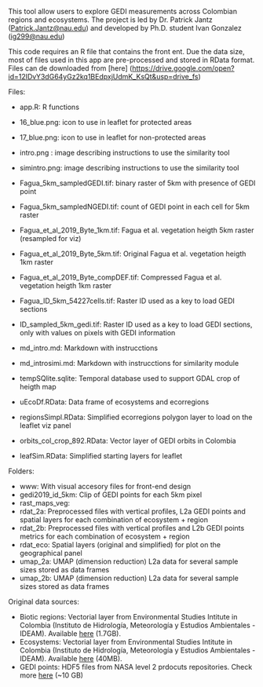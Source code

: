 This tool allow users to explore GEDI measurements across Colombian regions and ecosystems. The project is led by Dr. Patrick Jantz (Patrick.Jantz@nau.edu) and developed by Ph.D. student Ivan Gonzalez (ig299@nau.edu)

This code requires an R file that contains the front ent. Due the data size, most of files used in this app are pre-processed and stored in RData format.
Files can de downloaded from [here] (https://drive.google.com/open?id=12IDvY3dG64yGz2kq1BEdpxjUdmK_KsQt&usp=drive_fs)

Files:
- app.R: R functions
- 16_blue.png: icon to use in leaflet for protected areas
- 17_blue.png: icon to use in leaflet for non-protected areas

- intro.png : image describing instructions to use the similarity tool
- simintro.png: image describing instructions to use the similarity tool

- Fagua_5km_sampledGEDI.tif: binary raster of 5km with presence of GEDI point
- Fagua_5km_sampledNGEDI.tif: count of GEDI point in each cell for 5km raster
- Fagua_et_al_2019_Byte_1km.tif: Fagua et al. vegetation heigth 5km raster (resampled for viz)
- Fagua_et_al_2019_Byte_5km.tif: Original Fagua et al. vegetation heigth 1km raster
- Fagua_et_al_2019_Byte_compDEF.tif: Compressed Fagua et al. vegetation heigth 1km raster
- Fagua_ID_5km_54227cells.tif: Raster ID used as a key to load GEDI sections
- ID_sampled_5km_gedi.tif: Raster ID used as a key to load GEDI sections, only with values on pixels with GEDI information

- md_intro.md: Markdown with instrucctions 
- md_introsimi.md: Markdown with instrucctions for similarity module 

- tempSQlite.sqlite: Temporal database used to support GDAL crop of heigth map

- uEcoDf.RData: Data frame of ecosystems and ecorregions
- regionsSimpl.RData: Simplified ecorregions polygon layer to load on the leaflet viz panel
- orbits_col_crop_892.RData: Vector layer of GEDI orbits in Colombia
- leafSim.RData: Simplified starting layers for leaflet 


Folders: 
- www: With visual accesory files for front-end design
- gedi2019_id_5km: Clip of GEDI points for each 5km pixel
- rast_maps_veg: 
- rdat_2a: Preprocessed files with vertical profiles, L2a GEDI points and spatial layers for each combination of ecosystem + region
- rdat_2b: Preprocessed files with vertical profiles and L2b GEDI points metrics for each combination of ecosystem + region
- rdat_eco: Spatial layers (original and simplified) for plot on the geographical panel
- umap_2a: UMAP (dimension reduction) L2a data for several sample sizes stored as data frames
- umap_2b: UMAP (dimension reduction) L2a data for several sample sizes stored as data frames

Original data sources:
- Biotic regions: Vectorial layer from Environmental Studies Intitute in Colombia (Instituto de Hidrología, Meteorología y Estudios Ambientales - IDEAM). Available [here](http://www.siac.gov.co/catalogo-de-mapas) (1.7GB).
- Ecosystems: Vectorial layer from Environmental Studies Intitute in Colombia (Instituto de Hidrología, Meteorología y Estudios Ambientales - IDEAM). Available [here](http://www.siac.gov.co/catalogo-de-mapas) (40MB).
- GEDI points: HDF5 files from NASA level 2 prdocuts repositories. Check more [here](https://lpdaac.usgs.gov/products/gedi02_av001/) (~10 GB)
